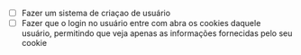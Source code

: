 - [ ] Fazer um sistema de criaçao de usuário
- [ ] Fazer que o login no usuário entre com abra os cookies daquele usuário, permitindo que veja apenas as informações fornecidas pelo seu cookie